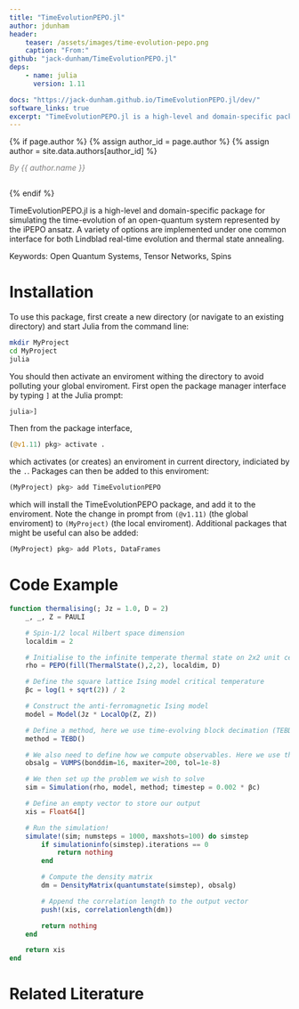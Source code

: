```yaml
---
title: "TimeEvolutionPEPO.jl"
author: jdunham
header:
    teaser: /assets/images/time-evolution-pepo.png
    caption: "From:"
github: "jack-dunham/TimeEvolutionPEPO.jl"
deps:
    - name: julia
      version: 1.11

docs: "https://jack-dunham.github.io/TimeEvolutionPEPO.jl/dev/"
software_links: true
excerpt: "TimeEvolutionPEPO.jl is a high-level and domain-specific package for simulating the time-evolution of an open-quantum system represented by the iPEPO ansatz. A variety of options are implemented under one common interface for both Lindblad real-time evolution and thermal state annealing."
---
```


{% if page.author %}
  {% assign author_id = page.author %}
  {% assign author = site.data.authors[author_id] %}
  <p class="page__meta" style="margin-top: 0.5em; margin-bottom: 2.0em; line-height: 1.2; color: grey; font-size: 1.0em; font-style: italic;">
    By {{ author.name }}
  </p>
{% endif %}

TimeEvolutionPEPO.jl is a high-level and domain-specific package for simulating the time-evolution of an open-quantum system represented by the iPEPO ansatz. A variety of options are implemented under one common interface for both Lindblad real-time evolution and thermal state annealing.

Keywords: Open Quantum Systems, Tensor Networks, Spins


# Installation

To use this package, first create a new directory (or navigate to an existing directory) and start Julia from the command line:
```bash
mkdir MyProject
cd MyProject
julia
```
You should then activate an enviroment withing the directory to avoid polluting your global enviroment.
First open the package manager interface by typing `]` at the Julia prompt:
```julia
julia>]
```
Then from the package interface, 
```julia
(@v1.11) pkg> activate .
```
which activates (or creates) an enviroment in current directory, indiciated by the `.`.
Packages can then be added to this enviroment:
```julia
(MyProject) pkg> add TimeEvolutionPEPO
```
which will install the TimeEvolutionPEPO package, and add it to the enviroment. 
Note the change in prompt from `(@v1.11)` (the global enviroment) to `(MyProject)` (the local enviroment).
Additional packages that might be useful can also be added:
```julia
(MyProject) pkg> add Plots, DataFrames
```

# Code Example

```julia
function thermalising(; Jz = 1.0, D = 2)
    _, _, Z = PAULI

    # Spin-1/2 local Hilbert space dimension
    localdim = 2

    # Initialise to the infinite temperate thermal state on 2x2 unit cell lattice
    rho = PEPO(fill(ThermalState(),2,2), localdim, D)

    # Define the square lattice Ising model critical temperature
    βc = log(1 + sqrt(2)) / 2

    # Construct the anti-ferromagnetic Ising model
    model = Model(Jz * LocalOp(Z, Z))

    # Define a method, here we use time-evolving block decimation (TEBD) with default options
    method = TEBD()

    # We also need to define how we compute observables. Here we use the VUMPS algorithm
    obsalg = VUMPS(bonddim=16, maxiter=200, tol=1e-8)

    # We then set up the problem we wish to solve
    sim = Simulation(rho, model, method; timestep = 0.002 * βc)

    # Define an empty vector to store our output
    xis = Float64[]

    # Run the simulation!
    simulate!(sim; numsteps = 1000, maxshots=100) do simstep
        if simulationinfo(simstep).iterations == 0
            return nothing
        end

        # Compute the density matrix
        dm = DensityMatrix(quantumstate(simstep), obsalg)

        # Append the correlation length to the output vector
        push!(xis, correlationlength(dm))

        return nothing
    end

    return xis
end
```

# Related Literature 


